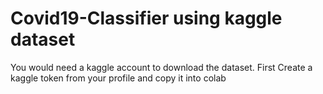 # Covid19-Classifier using kaggle dataset

You would need a kaggle account to download the dataset.
First Create a kaggle token from your profile and copy it into colab
